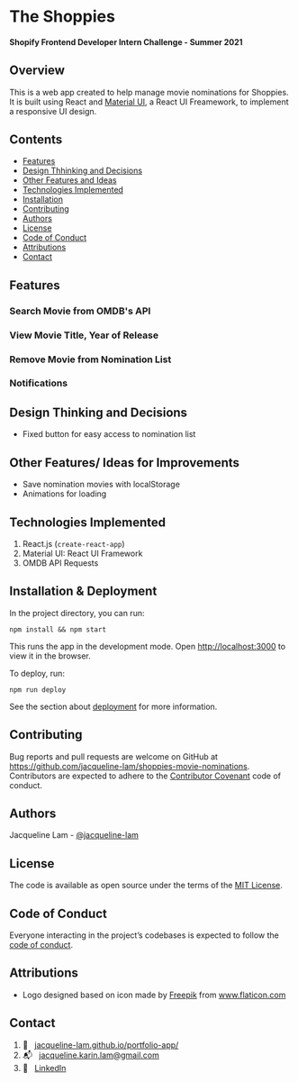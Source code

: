 # The Shoppies
#### Shopify Frontend Developer Intern Challenge - Summer 2021

## Overview
This is a web app created to help manage movie nominations for Shoppies. It is built using React and [Material UI](https://material-ui.com/), a React UI Freamework, to implement a responsive UI design.

## Contents
- [Features](#features)
- [Design Thhinking and Decisions](#design-thinking-and-decisions)
- [Other Features and Ideas](#other-features-and-ideas)
- [Technologies Implemented](#technologies-implemented)
- [Installation](#installation)
- [Contributing](#contributing)
- [Authors](#authors)
- [License](#license)
- [Code of Conduct](#code-of-conduct)
- [Attributions](#attributions)
- [Contact](#contact)

## Features
### Search Movie from OMDB's API
### View Movie Title, Year of Release
### Remove Movie from Nomination List
### Notifications

## Design Thinking and Decisions
* Fixed button for easy access to nomination list

## Other Features/ Ideas for Improvements
* Save nomination movies with localStorage
* Animations for loading

## Technologies Implemented
1. React.js (`create-react-app`)
2. Material UI: React UI Framework
3. OMDB API Requests

## Installation & Deployment
In the project directory, you can run:

`npm install && npm start`

This runs the app in the development mode.
Open [http://localhost:3000](http://localhost:3000) to view it in the browser.

To deploy, run:

`npm run deploy`

See the section about [deployment](https://facebook.github.io/create-react-app/docs/deployment) for more information.

## Contributing
Bug reports and pull requests are welcome on GitHub at https://github.com/jacqueline-lam/shoppies-movie-nominations. Contributors are expected to adhere to the [Contributor Covenant](http://contributor-covenant.org) code of conduct.

## Authors
Jacqueline Lam - [@jacqueline-lam](https://github.com/jacqueline-lam/)

## License
The code is available as open source under the terms of the [MIT License](https://opensource.org/licenses/MIT).

## Code of Conduct
Everyone interacting in the project’s codebases is expected to follow the [code of conduct](https://github.com/jacqueline-lam/shoppies-movie-nominations/blob/main/CODE_OF_CONDUCT.md).

## Attributions
* Logo designed based on icon made by <a href="https://www.flaticon.com/authors/freepik" title="Freepik">Freepik</a> from <a href="https://www.flaticon.com/" title="Flaticon">www.flaticon.com</a>

## Contact
1. :link: &nbsp; [jacqueline-lam.github.io/portfolio-app/](https://jacqueline-lam.github.io/portfolio-app/) <br>
2. :mailbox_with_mail: &nbsp; jacqueline.karin.lam@gmail.com
3. :briefcase: &nbsp; [LinkedIn](https://www.linkedin.com/in/utkarsh-patadia-a291a7171/)
